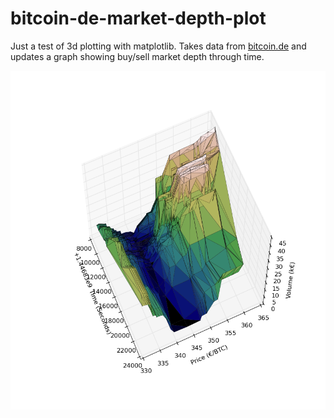 # bitcoin-de-market-depth-plot
Just a test of 3d plotting with matplotlib. Takes data from [bitcoin.de](https://www.bitcoin.de/de/market) and updates a graph showing buy/sell market depth through time.

![Example image](sample-plot.png)

